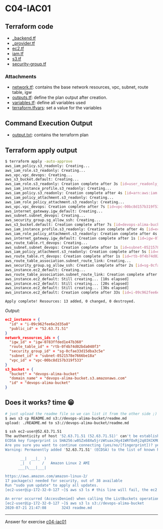 # C04-IAC01

## Terraform code 

- [_backend.tf](_backend.tf)
- [_provider.tf](_provider.tf)
- [ec2.tf](ec2.tf)
- [iam.tf](iam.tf)
- [s3.tf](s3.tf)
- [security-group.tf](security-group.tf)

### Attachments

- [network.tf](network.tf): contains the base network resources, vpc, subnet, route table, igw
- [outputs.tf](outputs.tf): define the plan output after creation.
- [variables.tf](variables.tf): define all variables used
- [terraform.tfvars](terraform.tfvars): set a value for the variables

## Command Execution Output

- [output.txt](output.txt): contains the terraform plan

## Terraform apply output

```bash
$ terraform apply -auto-approve
aws_iam_policy.s3_readonly: Creating...
aws_iam_role.s3_readonly: Creating...
aws_vpc.vpc_devops: Creating...
aws_s3_bucket.default: Creating...
aws_iam_role.s3_readonly: Creation complete after 3s [id=user_readonly_s3]
aws_iam_instance_profile.s3_readonly: Creating...
aws_iam_policy.s3_readonly: Creation complete after 4s [id=arn:aws:iam::097922957316:policy/s3_readonly_policy]
aws_iam_policy_attachment.s3_readonly: Creating...
aws_iam_role_policy_attachment.s3_readonly: Creating...
aws_vpc.vpc_devops: Creation complete after 7s [id=vpc-00bc8d157b319f533]
aws_internet_gateway.igw_default: Creating...
aws_subnet.subnet_devops: Creating...
aws_security_group.sg_allow_ssh: Creating...
aws_s3_bucket.default: Creation complete after 7s [id=devops-alima-bucket]
aws_iam_instance_profile.s3_readonly: Creation complete after 4s [id=ec2-s3-readonly-profile]
aws_iam_role_policy_attachment.s3_readonly: Creation complete after 4s [id=user_readonly_s3-20200721214506755900000001]
aws_internet_gateway.igw_default: Creation complete after 1s [id=igw-0783ffded1e47b360]
aws_route_table.rt_devops: Creating...
aws_subnet.subnet_devops: Creation complete after 1s [id=subnet-0521578e7666be18a]
aws_iam_policy_attachment.s3_readonly: Creation complete after 5s [id=ec2-s3-readonly-policy-attachment]
aws_route_table.rt_devops: Creation complete after 1s [id=rtb-0f4b74d02bda040f3]
aws_route_table_association.subnet_route_link: Creating...
aws_security_group.sg_allow_ssh: Creation complete after 2s [id=sg-0cfae33d15dba3c5e]
aws_instance.ec2_default: Creating...
aws_route_table_association.subnet_route_link: Creation complete after 0s [id=rtbassoc-0b0c7f4b1f707484c]
aws_instance.ec2_default: Still creating... [10s elapsed]
aws_instance.ec2_default: Still creating... [20s elapsed]
aws_instance.ec2_default: Still creating... [30s elapsed]
aws_instance.ec2_default: Creation complete after 33s [id=i-09c962fee6e2d35a8]

Apply complete! Resources: 13 added, 0 changed, 0 destroyed.
```

*Output:*

```json
ec2_instance = {
  "id" = "i-09c962fee6e2d35a8"
  "public_id" = "52.63.71.51"
}
network_resources_ids = {
  "igw_id" = "igw-0783ffded1e47b360"
  "route_table_id" = "rtb-0f4b74d02bda040f3"
  "security_group_id" = "sg-0cfae33d15dba3c5e"
  "subnet_id" = "subnet-0521578e7666be18a"
  "vpc_id" = "vpc-00bc8d157b319f533"
}
s3_bucket = {
  "bucket" = "devops-alima-bucket"
  "domain_name" = "devops-alima-bucket.s3.amazonaws.com"
  "id" = "devops-alima-bucket"
}
```

## Does it works? time 😁

```bash
# just upload the readme file so we can list it from the other side ;)
$ aws s3 cp README.md s3://devops-alima-bucket/readme.md
upload: ./README.md to s3://devops-alima-bucket/readme.md     

$ ssh ec2-user@52.63.71.51
The authenticity of host '52.63.71.51 (52.63.71.51)' can't be established.
ECDSA key fingerprint is SHA256:w0SZx68Xw5jrzWtuaxJ4y41WRfOxRj2q0IKCKMOAghY.
Are you sure you want to continue connecting (yes/no/[fingerprint])? yes
Warning: Permanently added '52.63.71.51' (ECDSA) to the list of known hosts.

       __|  __|_  )
       _|  (     /   Amazon Linux 2 AMI
      ___|\___|___|

https://aws.amazon.com/amazon-linux-2/
17 package(s) needed for security, out of 38 available
Run "sudo yum update" to apply all updates.
[ec2-user@ip-172-32-0-127 ~]$ aws s3 ls # this line will fail, the ec2 only can list the bucket devops-alima-bucket

An error occurred (AccessDenied) when calling the ListBuckets operation: Access Denied
[ec2-user@ip-172-32-0-127 ~]$ aws s3 ls s3://devops-alima-bucket
2020-07-21 21:47:08       3243 readme.md
```


***
Answer for exercise [c04-iac01](https://github.com/devopsacademyau/academy/blob/c41e824fb2a2c55e3a30b2371a87e3a7551b6741/classes/04class/exercises/c04-iac01/README.md)